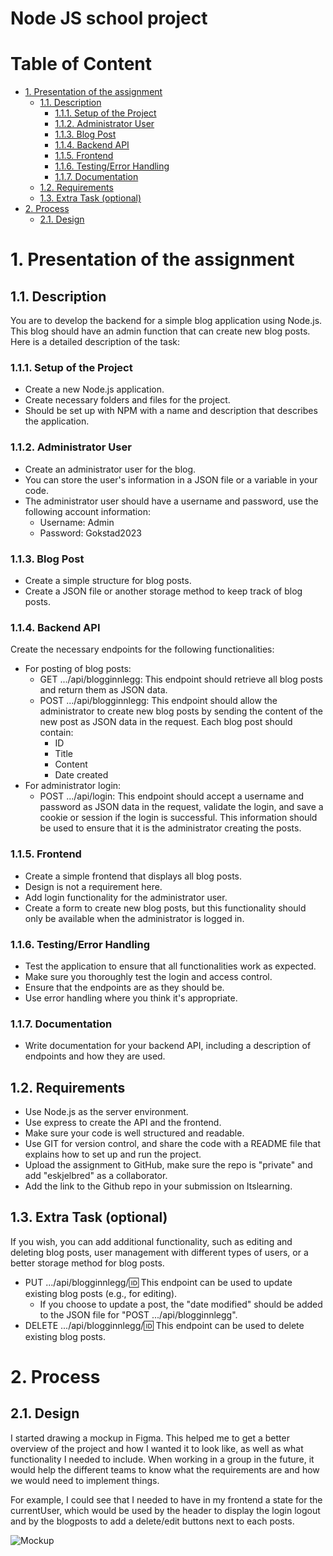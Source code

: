 # Node JS school project <!-- omit in toc -->

# Table of Content <!-- omit in toc -->

- [1. Presentation of the assignment](#1-presentation-of-the-assignment)
  - [1.1. Description](#11-description)
    - [1.1.1. Setup of the Project](#111-setup-of-the-project)
    - [1.1.2. Administrator User](#112-administrator-user)
    - [1.1.3. Blog Post](#113-blog-post)
    - [1.1.4. Backend API](#114-backend-api)
    - [1.1.5. Frontend](#115-frontend)
    - [1.1.6. Testing/Error Handling](#116-testingerror-handling)
    - [1.1.7. Documentation](#117-documentation)
  - [1.2. Requirements](#12-requirements)
  - [1.3. Extra Task (optional)](#13-extra-task-optional)
- [2. Process](#2-process)
  - [2.1. Design](#21-design)

# 1. Presentation of the assignment

## 1.1. Description

You are to develop the backend for a simple blog application using Node.js. This blog should have an admin function that can create new blog posts. Here is a detailed description of the task:

### 1.1.1. Setup of the Project

- Create a new Node.js application.
- Create necessary folders and files for the project.
- Should be set up with NPM with a name and description that describes the application.

### 1.1.2. Administrator User

- Create an administrator user for the blog.
- You can store the user's information in a JSON file or a variable in your code.
- The administrator user should have a username and password, use the following account information:
  - Username: Admin
  - Password: Gokstad2023

### 1.1.3. Blog Post

- Create a simple structure for blog posts.
- Create a JSON file or another storage method to keep track of blog posts.

### 1.1.4. Backend API

Create the necessary endpoints for the following functionalities:

- For posting of blog posts:
  - GET .../api/blogginnlegg: This endpoint should retrieve all blog posts and return them as JSON data.
  - POST .../api/blogginnlegg: This endpoint should allow the administrator to create new blog posts by sending the content of the new post as JSON data in the request.
    Each blog post should contain:
    - ID
    - Title
    - Content
    - Date created
- For administrator login:
  - POST .../api/login: This endpoint should accept a username and password as JSON data in the request, validate the login, and save a cookie or session if the login is successful. This information should be used to ensure that it is the administrator creating the posts.

### 1.1.5. Frontend

- Create a simple frontend that displays all blog posts.
- Design is not a requirement here.
- Add login functionality for the administrator user.
- Create a form to create new blog posts, but this functionality should only be available when the administrator is logged in.

### 1.1.6. Testing/Error Handling

- Test the application to ensure that all functionalities work as expected.
- Make sure you thoroughly test the login and access control.
- Ensure that the endpoints are as they should be.
- Use error handling where you think it's appropriate.

### 1.1.7. Documentation

- Write documentation for your backend API, including a description of endpoints and how they are used.

## 1.2. Requirements

- Use Node.js as the server environment.
- Use express to create the API and the frontend.
- Make sure your code is well structured and readable.
- Use GIT for version control, and share the code with a README file that explains how to set up and run the project.
- Upload the assignment to GitHub, make sure the repo is "private" and add "eskjelbred" as a collaborator.
- Add the link to the Github repo in your submission on Itslearning.

## 1.3. Extra Task (optional)

If you wish, you can add additional functionality, such as editing and deleting blog posts, user management with different types of users, or a better storage method for blog posts.

- PUT .../api/blogginnlegg/:id: This endpoint can be used to update existing blog posts (e.g., for editing).
  - If you choose to update a post, the "date modified" should be added to the JSON file for "POST .../api/blogginnlegg".
- DELETE .../api/blogginnlegg/:id: This endpoint can be used to delete existing blog posts.

# 2. Process

## 2.1. Design

I started drawing a mockup in Figma. This helped me to get a better overview of the project and how I wanted it to look like, as well as what functionality I needed to include. When working in a group in the future, it would help the different teams to know what the requirements are and how we would need to implement things.

For example, I could see that I needed to have in my frontend a state for the currentUser, which would be used by the header to display the login logout and by the blogposts to add a delete/edit buttons next to each posts.

![Mockup](<[./mockup.png](https://i.ibb.co/SPd7kYs/Screenshot-2023-10-03-at-09-21-55.png)>)

